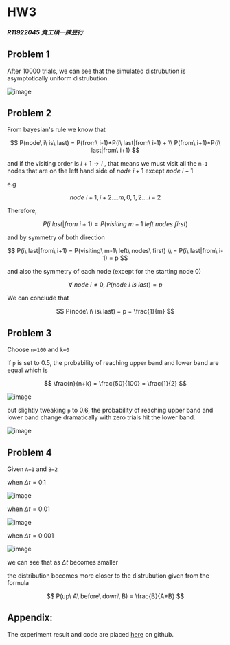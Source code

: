# HW3

##### R11922045 資工碩一陳昱行

## Problem 1

After 10000 trials, we can see that the simulated distrubution is asymptotically uniform distrubution.

![image](/Users/Mac/github/Stochastic%20Process/Image/Problem1.png)

## Problem 2

From bayesian's rule we know that

$$
P(node\ i\ is\ last) = P(from\ i-1)*P(i\ last|from\ i-1) + \\ P(from\ i+1)*P(i\ last|from\ i+1) 
$$

and if the visiting order is $i+1 \rightarrow i$ , that means we must visit all the `m-1` nodes that are on the left hand side of $node\ i+1$ except $node\ i-1$

e.g

$$
node\ i+1, i+2 .... m,0 ,1 ,2 .... i-2
$$

Therefore,

$$
P(i\ last|from\ i+1)  = P(visiting\ m-1\ left\ nodes\ first)
$$

and by symmetry of both direction

$$
P(i\ last|from\ i+1)  = P(visiting\ m-1\ left\ nodes\ first) \\ = P(i\ last|from\ i-1) = p
$$



and also the symmetry of each node (except for the starting node 0)

$$
\forall\ node\ i \neq 0,\ P(node\ i\ is\ last) = p
$$

We can conclude that

$$
P(node\ i\ is\ last) = p = \frac{1}{m}
$$





## Problem 3

Choose `n=100` and `k=0` 

if `p`  is set to 0.5, the probability of reaching  upper band and lower band are equal which is

$$
\frac{n}{n+k} = \frac{50}{100} = \frac{1}{2}
$$

![image](/Users/Mac/github/Stochastic%20Process/Image/Problem3-1.png)

but slightly tweaking `p` to 0.6, the probability of reaching upper band and lower band change dramatically with zero trials hit the lower band.

![image](/Users/Mac/github/Stochastic%20Process/Image/Problem3-2.png)

## Problem 4

Given `A=1` and `B=2`

when $\Delta t = 0.1$ 

![image](/Users/Mac/github/Stochastic%20Process/Image/problem4-1.png)

when $\Delta t = 0.01$

![image](/Users/Mac/github/Stochastic%20Process/Image/problem4-2.png)

when $\Delta t = 0.001$

![image](/Users/Mac/github/Stochastic%20Process/Image/problem4-3.png)

we can see that as $\Delta t$ becomes smaller

the distribution becomes more closer to the distrubution given from the formula

$$
P(up\ A\ before\ down\ B) = \frac{B}{A+B}
$$

## Appendix:

The experiment result and code are placed [here](http://github.com/jchen8tw-hw/Stochastic_hw3) on github.
